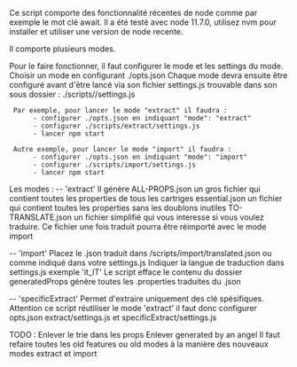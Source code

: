 Ce script comporte des fonctionnalité récentes de node comme par exemple le mot clé await.
Il a été testé avec node 11.7.0, utilisez nvm pour installer et utiliser une version de node recente.

Il comporte plusieurs modes. 


Pour le faire fonctionner, il faut configurer le mode et les settings du mode.
     Choisir un mode en configurant ./opts.json
     Chaque mode devra ensuite être configuré avant d'être lancé via son fichier settings.js trouvable dans son sous dossier : ./scripts/<mode>/settings.js

     Par exemple, pour lancer le mode "extract" il faudra :
          - configurer ./opts.json en indiquant "mode": "extract"
          - configurer ./scripts/extract/settings.js 
          - lancer npm start
        
     Autre exemple, pour lancer le mode "import" il faudra :
          - configurer ./opts.json en indiquant "mode": "import"
          - configurer ./scripts/import/settings.js 
          - lancer npm start


Les modes :
-- 'extract' 
     Il génère 
          ALL-PROPS.json un gros fichier qui contient toutes les properties de tous les cartriges
          essential.json un fichier qui contient toutes les properties sans les doublons inutiles
          TO-TRANSLATE.json un fichier simplifié qui vous interesse si vous voulez traduire. Ce fichier une fois traduit pourra être réimporté avec le mode import

-- 'import'
     Placez le .json traduit dans /scripts/import/translated.json ou comme indiqué dans votre settings.js
     Indiquer la langue de traduction dans settings.js exemple 'it_IT'
     Le script 
          efface le contenu du dossier generatedProps
          génère toutes les .properties traduites du .json

-- 'specificExtract'
     Permet d'extraire uniquement des clé spésifiques.
     Attention ce script réutiliser le mode 'extract' il faut donc configurer opts.json extract/settings.js et specificExtract/settings.js

TODO : 
     Enlever le trie dans les props
     Enlever generated by an angel
     Il faut refaire toutes les old features ou old modes à la manière des nouveaux modes extract et import